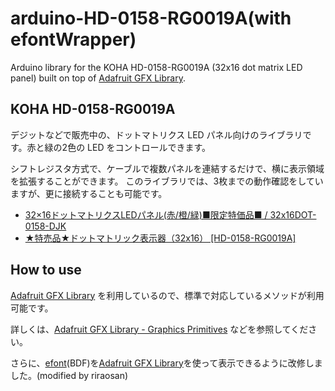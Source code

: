 # arduino-HD-0158-RG0019A(with efontWrapper)

Arduino library for the KOHA HD-0158-RG0019A (32x16 dot matrix LED panel) built on top of [Adafruit GFX Library](https://github.com/adafruit/Adafruit-GFX-Library).

## KOHA HD-0158-RG0019A

デジットなどで販売中の、ドットマトリクス LED パネル向けのライブラリです。赤と緑の2色の LED をコントロールできます。

シフトレジスタ方式で、ケーブルで複数パネルを連結するだけで、横に表示領域を拡張することができます。
このライブラリでは、3枚までの動作確認をしていますが、更に接続することも可能です。

- [32×16ドットマトリクスLEDパネル(赤/橙/緑)■限定特価品■ / 32x16DOT-0158-DJK](http://eleshop.jp/shop/g/gEB8411/)
- [★特売品★ドットマトリック表示器（32x16） [HD-0158-RG0019A]](http://www.aitendo.com/product/14111)

## How to use

[Adafruit GFX Library](https://github.com/adafruit/Adafruit-GFX-Library) を利用しているので、標準で対応しているメソッドが利用可能です。

詳しくは、[Adafruit GFX Library -  Graphics Primitives](https://learn.adafruit.com/adafruit-gfx-graphics-library/graphics-primitives) などを参照してください。

さらに、[efont](https://github.com/tanakamasayuki/efont)(BDF)を[Adafruit GFX Library](https://github.com/adafruit/Adafruit-GFX-Library)を使って表示できるように改修しました。(modified by riraosan)
